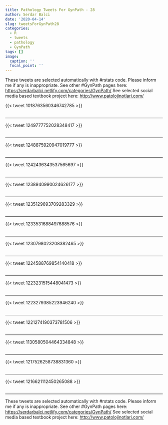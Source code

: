 ```yaml
---
title: Pathology Tweets For GynPath - 28
author: Serdar Balci
date: '2020-04-14'
slug: tweetsForGynPath28
categories:
  - R
  - tweets
  - pathology
  - GynPath
tags: []
image:
  caption: ''
  focal_point: ''
---
```



These tweets are selected automatically with #rstats code. Please inform me if any is inappropriate.
See other #GynPath pages here: https://serdarbalci.netlify.com/categories/GynPath/ 
See selected social media based textbook project here: http://www.patolojinotlari.com/

{{< tweet 1018763560346742785 >}}
<br>
<br>
<hr>
{{< tweet 1249777752028348417 >}}
<br>
<br>
<hr>
{{< tweet 1248875920947019777 >}}
<br>
<br>
<hr>
{{< tweet 1242436343537565697 >}}
<br>
<br>
<hr>
{{< tweet 1238940990024626177 >}}
<br>
<br>
<hr>
{{< tweet 1235129693709283329 >}}
<br>
<br>
<hr>
{{< tweet 1233531688497688576 >}}
<br>
<br>
<hr>
{{< tweet 1230798023208382465 >}}
<br>
<br>
<hr>
{{< tweet 1224588769854140418 >}}
<br>
<br>
<hr>
{{< tweet 1223231515448041473 >}}
<br>
<br>
<hr>
{{< tweet 1223279385223946240 >}}
<br>
<br>
<hr>
{{< tweet 1221274190373781506 >}}
<br>
<br>
<hr>
{{< tweet 1130580504464334848 >}}
<br>
<br>
<hr>
{{< tweet 1217526258738831360 >}}
<br>
<br>
<hr>
{{< tweet 1216621112450265088 >}}
<br>
<br>
<hr>


These tweets are selected automatically with #rstats code. Please inform me if any is inappropriate.
See other #GynPath pages here: https://serdarbalci.netlify.com/categories/GynPath/ 
See selected social media based textbook project here: http://www.patolojinotlari.com/
